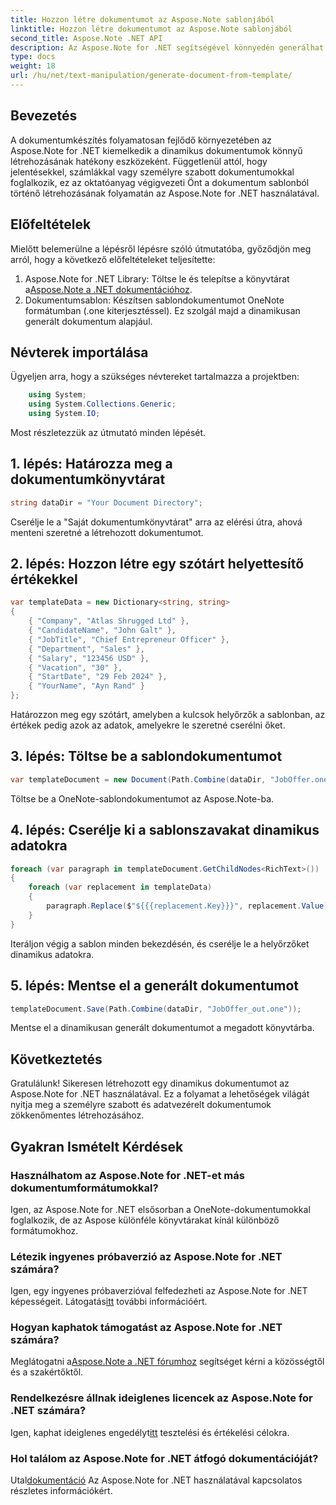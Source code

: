 ```yaml
---
title: Hozzon létre dokumentumot az Aspose.Note sablonjából
linktitle: Hozzon létre dokumentumot az Aspose.Note sablonjából
second_title: Aspose.Note .NET API
description: Az Aspose.Note for .NET segítségével könnyedén generálhat dinamikus dokumentumokat. Kövesse lépésenkénti útmutatónkat a személyre szabott és adatvezérelt dokumentumok létrehozásához.
type: docs
weight: 18
url: /hu/net/text-manipulation/generate-document-from-template/
---
```

## Bevezetés
A dokumentumkészítés folyamatosan fejlődő környezetében az Aspose.Note for .NET kiemelkedik a dinamikus dokumentumok könnyű létrehozásának hatékony eszközeként. Függetlenül attól, hogy jelentésekkel, számlákkal vagy személyre szabott dokumentumokkal foglalkozik, ez az oktatóanyag végigvezeti Önt a dokumentum sablonból történő létrehozásának folyamatán az Aspose.Note for .NET használatával.
## Előfeltételek
Mielőtt belemerülne a lépésről lépésre szóló útmutatóba, győződjön meg arról, hogy a következő előfeltételeket teljesítette:
1.  Aspose.Note for .NET Library: Töltse le és telepítse a könyvtárat a[Aspose.Note a .NET dokumentációhoz](https://reference.aspose.com/note/net/).
2. Dokumentumsablon: Készítsen sablondokumentumot OneNote formátumban (.one kiterjesztéssel). Ez szolgál majd a dinamikusan generált dokumentum alapjául.
## Névterek importálása
Ügyeljen arra, hogy a szükséges névtereket tartalmazza a projektben:
```csharp
    using System;
    using System.Collections.Generic;
    using System.IO;
```
Most részletezzük az útmutató minden lépését.
## 1. lépés: Határozza meg a dokumentumkönyvtárat
```csharp
string dataDir = "Your Document Directory";
```
Cserélje le a "Saját dokumentumkönyvtárat" arra az elérési útra, ahová menteni szeretné a létrehozott dokumentumot.
## 2. lépés: Hozzon létre egy szótárt helyettesítő értékekkel
```csharp
var templateData = new Dictionary<string, string>
{
    { "Company", "Atlas Shrugged Ltd" },
    { "CandidateName", "John Galt" },
    { "JobTitle", "Chief Entrepreneur Officer" },
    { "Department", "Sales" },
    { "Salary", "123456 USD" },
    { "Vacation", "30" },
    { "StartDate", "29 Feb 2024" },
    { "YourName", "Ayn Rand" }
};
```
Határozzon meg egy szótárt, amelyben a kulcsok helyőrzők a sablonban, az értékek pedig azok az adatok, amelyekre le szeretné cserélni őket.

## 3. lépés: Töltse be a sablondokumentumot
```csharp
var templateDocument = new Document(Path.Combine(dataDir, "JobOffer.one"));
```
Töltse be a OneNote-sablondokumentumot az Aspose.Note-ba.

## 4. lépés: Cserélje ki a sablonszavakat dinamikus adatokra
```csharp
foreach (var paragraph in templateDocument.GetChildNodes<RichText>())
{
    foreach (var replacement in templateData)
    {
        paragraph.Replace($"${{{replacement.Key}}}", replacement.Value);
    }
}
```
Iteráljon végig a sablon minden bekezdésén, és cserélje le a helyőrzőket dinamikus adatokra.

## 5. lépés: Mentse el a generált dokumentumot
```csharp
templateDocument.Save(Path.Combine(dataDir, "JobOffer_out.one"));
```
Mentse el a dinamikusan generált dokumentumot a megadott könyvtárba.

## Következtetés
Gratulálunk! Sikeresen létrehozott egy dinamikus dokumentumot az Aspose.Note for .NET használatával. Ez a folyamat a lehetőségek világát nyitja meg a személyre szabott és adatvezérelt dokumentumok zökkenőmentes létrehozásához.

## Gyakran Ismételt Kérdések
### Használhatom az Aspose.Note for .NET-et más dokumentumformátumokkal?
Igen, az Aspose.Note for .NET elsősorban a OneNote-dokumentumokkal foglalkozik, de az Aspose különféle könyvtárakat kínál különböző formátumokhoz.
### Létezik ingyenes próbaverzió az Aspose.Note for .NET számára?
 Igen, egy ingyenes próbaverzióval felfedezheti az Aspose.Note for .NET képességeit. Látogatás[itt](https://releases.aspose.com/) további információért.
### Hogyan kaphatok támogatást az Aspose.Note for .NET számára?
 Meglátogatni a[Aspose.Note a .NET fórumhoz](https://forum.aspose.com/c/note/28) segítséget kérni a közösségtől és a szakértőktől.
### Rendelkezésre állnak ideiglenes licencek az Aspose.Note for .NET számára?
 Igen, kaphat ideiglenes engedélyt[itt](https://purchase.aspose.com/temporary-license/) tesztelési és értékelési célokra.
### Hol találom az Aspose.Note for .NET átfogó dokumentációját?
 Utal[dokumentáció](https://reference.aspose.com/note/net/) Az Aspose.Note for .NET használatával kapcsolatos részletes információkért.